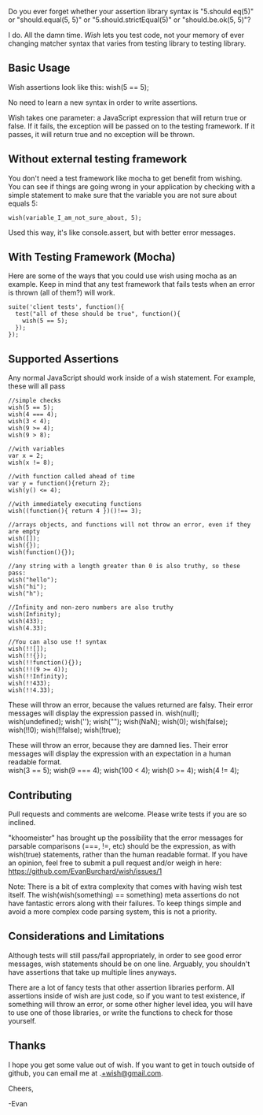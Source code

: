 Do you ever forget whether your assertion library syntax is "5.should eq(5)" or "should.equal(5, 5)" or "5.should.strictEqual(5)" or "should.be.ok(5, 5)"? 

I do. All the damn time.  _Wish_ lets you test code, not your memory of ever changing matcher syntax that varies from testing library to testing library.  

## Basic Usage
Wish assertions look like this:
    wish(5 == 5);

No need to learn a new syntax in order to write assertions.

Wish takes one parameter: a JavaScript expression that will return true or false.  If it fails, the exception will be passed on to the testing framework.  If it passes, it will return true and no exception will be thrown.

## Without external testing framework
You don't need a test framework like mocha to get benefit from wishing.  You can see if things are going wrong in your application by checking with a simple statement to make sure that the variable you are not sure about equals 5:

    wish(variable_I_am_not_sure_about, 5);

Used this way, it's like console.assert, but with better error messages.  

## With Testing Framework (Mocha)
Here are some of the ways that you could use wish using mocha as an example.  Keep in mind that any test framework that fails tests when an error is thrown (all of them?) will work.

    suite('client tests', function(){
      test("all of these should be true", function(){
        wish(5 == 5);
      });
    });
        
## Supported Assertions
Any normal JavaScript should work inside of a wish statement.  For example, these will all pass  

    //simple checks
    wish(5 == 5);
    wish(4 === 4);
    wish(3 < 4);
    wish(9 >= 4);
    wish(9 > 8);

    //with variables
    var x = 2;
    wish(x != 8);

    //with function called ahead of time
    var y = function(){return 2};
    wish(y() <= 4);

    //with immediately executing functions
    wish((function(){ return 4 })()!== 3);

    //arrays objects, and functions will not throw an error, even if they are empty
    wish([]);
    wish({});
    wish(function(){});

    //any string with a length greater than 0 is also truthy, so these pass:
    wish("hello");
    wish("hi");
    wish("h");

    //Infinity and non-zero numbers are also truthy 
    wish(Infinity);
    wish(433);
    wish(4.33);

    //You can also use !! syntax
    wish(!![]);
    wish(!!{});
    wish(!!function(){});
    wish(!!(9 >= 4));
    wish(!!Infinity);
    wish(!!433);
    wish(!!4.33);

These will throw an error, because the values returned are falsy.  Their error messages will display the expression passed in.
    wish(null);
    wish(undefined);
    wish('');
    wish("");
    wish(NaN);
    wish(0);
    wish(false);
    wish(!!0);
    wish(!!false);
    wish(!true);

These will throw an error, because they are damned lies.  Their error messages will display the expression with an expectation in a human readable format.  
    wish(3 == 5);
    wish(9 === 4);
    wish(100 < 4);
    wish(0 >= 4);
    wish(4 != 4);


## Contributing
Pull requests and comments are welcome.  Please write tests if you are so inclined.

"khoomeister" has brought up the possibility that the error messages for parsable comparisons (===, !=, etc) should be the expression, as with wish(true) statements, rather than the human readable format.  If you have an opinion, feel free to submit a pull request and/or weigh in here: https://github.com/EvanBurchard/wish/issues/1

Note: There is a bit of extra complexity that comes with having wish test itself.  The wish(wish(something) == something) meta assertions do not have fantastic errors along with their failures.  To keep things simple and avoid a more complex code parsing system, this is not a priority.  

## Considerations and Limitations
Although tests will still pass/fail appropriately, in order to see good error messages, wish statements should be on one line.  Arguably, you shouldn't have assertions that take up multiple lines anyways.

There are a lot of fancy tests that other assertion libraries perform.  All assertions inside of wish are just code, so if you want to test existence, if something will throw an error, or some other higher level idea, you will have to use one of those libraries, or write the functions to check for those yourself.  

## Thanks 

I hope you get some value out of wish.  If you want to get in touch outside of github, you can email me at <firstname>.<lastname>+wish@gmail.com.

Cheers,

-Evan

